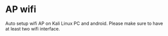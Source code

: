 # AP wifi

Auto setup wifi AP on Kali Linux PC and android.
Please make sure to have at least two wifi interface.
